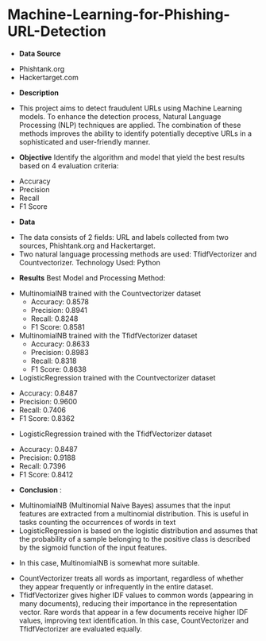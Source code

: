 # Machine-Learning-for-Phishing-URL-Detection
- **Data Source**
* Phishtank.org
* Hackertarget.com
- **Description**
* This project aims to detect fraudulent URLs using Machine Learning models. To enhance the detection process, Natural Language Processing (NLP) techniques are applied. The combination of these methods improves the ability to identify potentially deceptive URLs in a sophisticated and user-friendly manner.
- **Objective**
Identify the algorithm and model that yield the best results based on 4 evaluation criteria:
* Accuracy
* Precision
* Recall
* F1 Score
- **Data**
* The data consists of 2 fields: URL and labels collected from two sources, Phishtank.org and Hackertarget.
* Two natural language processing methods are used: TfidfVectorizer and Countvectorizer.
Technology Used: Python
- **Results**
Best Model and Processing Method:
* MultinomialNB trained with the Countvectorizer dataset
  + Accuracy: 0.8578
  +  Precision: 0.8941
  +   Recall: 0.8248
  +    F1 Score: 0.8581
* MultinomialNB trained with the TfidfVectorizer dataset
  + Accuracy: 0.8633
  + Precision: 0.8983
  + Recall: 0.8318
  + F1 Score: 0.8638
* LogisticRegression trained with the Countvectorizer dataset
 + Accuracy: 0.8487
 + Precision: 0.9600
 + Recall: 0.7406
 + F1 Score: 0.8362
* LogisticRegression trained with the TfidfVectorizer dataset
 + Accuracy: 0.8487
 +  Precision: 0.9188
 +   Recall: 0.7396
 +    F1 Score: 0.8412
- **Conclusion** :
 + MultinomialNB (Multinomial Naive Bayes) assumes that the input features are extracted from a multinomial distribution. This is useful in tasks counting the occurrences of words in text
 +  LogisticRegression is based on the logistic distribution and assumes that the probability of a sample belonging to the positive class is described by the sigmoid function of the input features.
 - In this case, MultinomialNB is somewhat more suitable.
 +  CountVectorizer treats all words as important, regardless of whether they appear frequently or infrequently in the entire dataset.
 +  TfidfVectorizer gives higher IDF values to common words (appearing in many documents), reducing their importance in the representation vector. Rare words that appear in a few documents receive higher IDF values, improving text identification. In this case, CountVectorizer and TfidfVectorizer are evaluated equally.
